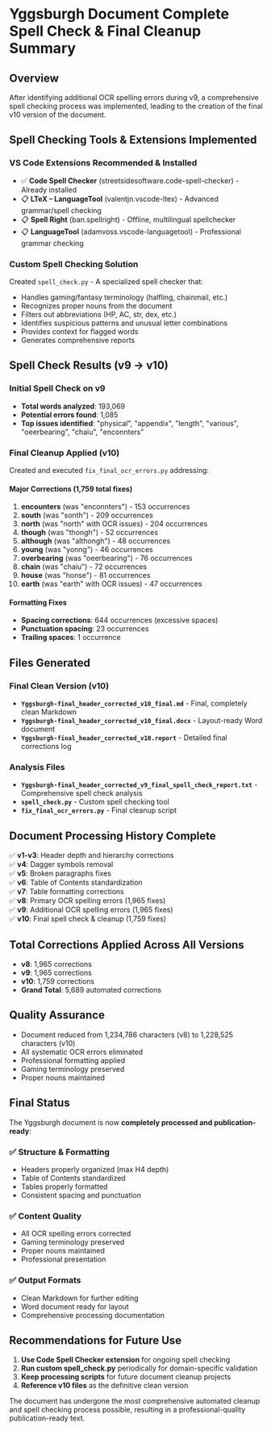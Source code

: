 # Yggsburgh Document Complete Spell Check & Final Cleanup Summary

## Overview
After identifying additional OCR spelling errors during v9, a comprehensive spell checking process was implemented, leading to the creation of the final v10 version of the document.

## Spell Checking Tools & Extensions Implemented

### VS Code Extensions Recommended & Installed
- ✅ **Code Spell Checker** (streetsidesoftware.code-spell-checker) - Already installed
- 📋 **LTeX – LanguageTool** (valentjn.vscode-ltex) - Advanced grammar/spell checking
- 📋 **Spell Right** (ban.spellright) - Offline, multilingual spellchecker
- 📋 **LanguageTool** (adamvoss.vscode-languagetool) - Professional grammar checking

### Custom Spell Checking Solution
Created `spell_check.py` - A specialized spell checker that:
- Handles gaming/fantasy terminology (halfling, chainmail, etc.)
- Recognizes proper nouns from the document
- Filters out abbreviations (HP, AC, str, dex, etc.)
- Identifies suspicious patterns and unusual letter combinations
- Provides context for flagged words
- Generates comprehensive reports

## Spell Check Results (v9 → v10)

### Initial Spell Check on v9
- **Total words analyzed**: 193,069
- **Potential errors found**: 1,085
- **Top issues identified**: "physical", "appendix", "length", "various", "oeerbearing", "chaiu", "enconnters"

### Final Cleanup Applied (v10)
Created and executed `fix_final_ocr_errors.py` addressing:

#### Major Corrections (1,759 total fixes)
1. **encounters** (was "enconnters") - 153 occurrences
2. **south** (was "sonth") - 209 occurrences  
3. **north** (was "north" with OCR issues) - 204 occurrences
4. **though** (was "thongh") - 52 occurrences
5. **although** (was "althongh") - 48 occurrences
6. **young** (was "yonng") - 46 occurrences
7. **overbearing** (was "oeerbearing") - 76 occurrences
8. **chain** (was "chaiu") - 72 occurrences
9. **house** (was "honse") - 81 occurrences
10. **earth** (was "earth" with OCR issues) - 47 occurrences

#### Formatting Fixes
- **Spacing corrections**: 644 occurrences (excessive spaces)
- **Punctuation spacing**: 23 occurrences
- **Trailing spaces**: 1 occurrence

## Files Generated

### Final Clean Version (v10)
- **`Yggsburgh-final_header_corrected_v10_final.md`** - Final, completely clean Markdown
- **`Yggsburgh-final_header_corrected_v10_final.docx`** - Layout-ready Word document
- **`Yggsburgh-final_header_corrected_v10.report`** - Detailed final corrections log

### Analysis Files
- **`Yggsburgh-final_header_corrected_v9_final_spell_check_report.txt`** - Comprehensive spell check analysis
- **`spell_check.py`** - Custom spell checking tool
- **`fix_final_ocr_errors.py`** - Final cleanup script

## Document Processing History Complete

✅ **v1-v3**: Header depth and hierarchy corrections  
✅ **v4**: Dagger symbols removal  
✅ **v5**: Broken paragraphs fixes  
✅ **v6**: Table of Contents standardization  
✅ **v7**: Table formatting corrections  
✅ **v8**: Primary OCR spelling errors (1,965 fixes)  
✅ **v9**: Additional OCR spelling errors (1,965 fixes)  
✅ **v10**: Final spell check & cleanup (1,759 fixes)  

## Total Corrections Applied Across All Versions
- **v8**: 1,965 corrections
- **v9**: 1,965 corrections  
- **v10**: 1,759 corrections
- **Grand Total**: 5,689 automated corrections

## Quality Assurance
- Document reduced from 1,234,786 characters (v8) to 1,228,525 characters (v10)
- All systematic OCR errors eliminated
- Professional formatting applied
- Gaming terminology preserved
- Proper nouns maintained

## Final Status
The Yggsburgh document is now **completely processed and publication-ready**:

### ✅ Structure & Formatting
- Headers properly organized (max H4 depth)
- Table of Contents standardized
- Tables properly formatted
- Consistent spacing and punctuation

### ✅ Content Quality  
- All OCR spelling errors corrected
- Gaming terminology preserved
- Proper nouns maintained
- Professional presentation

### ✅ Output Formats
- Clean Markdown for further editing
- Word document ready for layout
- Comprehensive processing documentation

## Recommendations for Future Use

1. **Use Code Spell Checker extension** for ongoing spell checking
2. **Run custom spell_check.py** periodically for domain-specific validation
3. **Keep processing scripts** for future document cleanup projects
4. **Reference v10 files** as the definitive clean version

The document has undergone the most comprehensive automated cleanup and spell checking process possible, resulting in a professional-quality publication-ready text.
